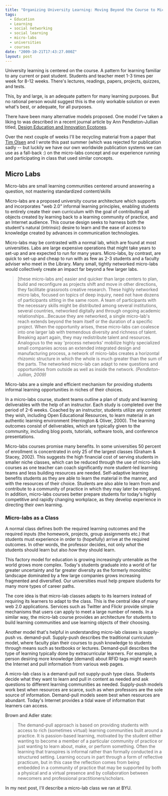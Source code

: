 ```yaml
---
title: "Organizing University Learning: Moving Beyond the Course to Micro-labs"
tags:
  - Education
  - Learning
  - social networking
  - social learning
  - micro-labs
  - universities
  - courses
date: "2009-10-21T17:43:27.000Z"
layout: post
---
```


University learning is centered on the course. A pattern for learning familiar to any current or past student. Students and teacher meet 1-3 times per week for 8-12 weeks. There's lectures, readings, papers, projects, quizzes, and tests.

This, by and large, is an adequate pattern for many learning purposes. But no rational person would suggest this is the only workable solution or even what's best, or adequate, for all purposes.

There have been many alternative models proposed. One model I've taken a liking to was described in a recent journal article by Ann Pendleton-Jullian titled, [Design Education and Innovation Ecotones][0].

Over the next couple of weeks I'll be recycling material from a paper that [Tim Olsen][1] and I wrote this past summer (which was rejected for publication sadly -- but luckily we have our own worldwide publication systems we can use as a fall-back :) on the micro-labs concept and our experience running and participating in class that used similar concepts.

## Micro Labs

Micro-labs are small learning communities centered around answering a question, not mastering standardized content/skills

Micro-labs are a proposed university course architecture which supports and incorporates "web 2.0" informal learning principles, enabling students to entirely create their own curriculum with the goal of contributing all objects created by learning back to a learning community of practice, and an Internet audience. This course design seeks to harness both the student's natural (intrinsic) desire to learn and the ease of access to knowledge created by advances in communication technologies.

Micro-labs may be contrasted with a normal lab, which are found at most universities. Labs are large expensive operations that might take years to set-up and are expected to run for many years. Micro-labs, by contrast, are quick to set-up and cheap to run with as few as 2-3 students and a faculty adviser who meet in the Library. Many small, tightly networked micro-labs would collectively create an impact far beyond a few larger labs.

> [these micro-labs are] easier and quicker than large centers to plan, build and reconfigure as projects shift and move in other directions, they facilitate grassroots creative research. These highly networked micro labs, focused on topics of deep inquiry, need not have dozens of participants sitting in the same room. A team of participants with the necessary skills might be distributed among several institutions, several countries, networked digitally and through ongoing academic relationships...Because they are networked, a single micro-lab's reach extends beyond the team itself or the duration of a specific project. When the opportunity arises, these micro-labs can coalesce into one larger lab with tremendous diversity and richness of talent. Breaking apart again, they may redistribute talent and resources. Analogous to the way 'process networks' mobilize highly specialized small companies across an extended integrated design and manufacturing process, a network of micro-labs creates a horizontal rhizomic structure in which the whole is much greater than the sum of the parts. The networked micro-lab can adapt to new questions and opportunities from outside as well as inside the network. _(Pendleton-Jullian, 2009)_
> 

Micro-labs are a simple and efficient mechanism for providing students informal learning opportunities in niches of their choices.

In a micro-labs course, student teams outline a plan of study and learning deliverables with the help of an instructor. Each study is completed over the period of 2-6 weeks. Coached by an instructor, students utilize any content they wish, including Open Educational Resources, to learn material in an authentic learning environment (Herrington & Oliver, 2000). The learning outcomes consist of deliverables, which are typically given to the community, including blog posts, tutorials, software tools, and conference presentations.

Micro-labs courses promise many benefits. In some universities 50 percent of enrollment is concentrated in only 25 of the largest classes (Graham & Stacey, 2002). This suggests the high financial cost of serving students in smaller niche classes, which can be reduced through the use of micro-labs courses as one teacher can coach significantly more student-led learning teams and less building resources are needed. Self-adaptive learning benefits students as they are able to learn the material in the manner, and with the resources of their choice. Students are also able to learn from and contribute to a community of practice in which they may later be employed. In addition, micro-labs courses better prepare students for today's highly competitive and rapidly changing workplace, as they develop experience in directing their own learning.

### Micro-labs as a Class

A normal class defines both the required learning outcomes and the required inputs (the homework, projects, group assignments etc.) that students must experience in order to (hopefully) arrive at the required outcomes. In other words, the professor decides, not only _what_ the students should learn but also _how_ they should learn.

This factory model for education is growing increasingly untenable as the world grows more complex. Today's students graduate into a world of far greater uncertainty and far greater diversity as the formerly monolithic landscape dominated by a few large companies grows increasing fragmented and diversified. Our universities must help prepare students for many more types of career paths.

The core idea is that micro-lab classes adapts to its learners instead of requiring its learners to adapt to the class. This is the central idea of many web 2.0 applications. Services such as Twitter and Flickr provide simple mechanisms that users can apply to meet a large number of needs. In a similar way, the micro-lab course provides an architecture for students to build learning communities and use learning objects of their choosing.

Another model that's helpful in understanding micro-lab classes is supply-push vs. demand-pull. Supply-push describes the traditional curriculum model, where faculty plan their courses to push knowledge to students through means such as textbooks or lectures. Demand-pull describes the type of learning typically done by extracurricular learners. For example, a person desiring more knowledge (demand) about RFID tags might search the Internet and pull information from various web pages.

A micro-lab class is a demand-pull not supply-push type class. Students decide what they want to learn and pull in content as needed and ask questions to different learning communities as needed. Supply-push models work best when resources are scarce, such as when professors are the sole source of information. Demand-pull models seem best when resources are abundant. Today's Internet provides a tidal wave of information that learners can access.

Brown and Adler state:

> The demand-pull approach is based on providing students with access to rich (sometimes virtual) learning communities built around a practice. It is passion-based learning, motivated by the student either wanting to become a member of a particular community of practice or just wanting to learn about, make, or perform something. Often the learning that transpires is informal rather than formally conducted in a structured setting. Learning occurs in part through a form of reflective practicum, but in this case the reflection comes from being embedded in a community of practice that may be supported by both a physical and a virtual presence and by collaboration between newcomers and professional practitioners/scholars.
> 

In my next post, I'll describe a micro-lab class we ran at BYU.


[0]: http://fourplusone.wordpress.com/design-education-and-innovation-ecotones/
[1]: http://www.timolsen.com/